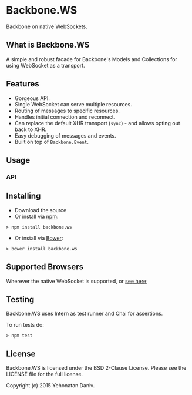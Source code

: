 Backbone.WS
===========

Backbone on native WebSockets.

## What is Backbone.WS

A simple and robust facade for Backbone's Models and Collections for using WebSocket as a transport.

## Features

* Gorgeous API.
* Single WebSocket can serve multiple resources.
* Routing of messages to specific resources.
* Handles initial connection and reconnect.
* Can replace the default XHR transport (`sync`) - and allows opting out back to XHR.
* Easy debugging of messages and events.
* Built on top of `Backbone.Event`.

## Usage

### API

## Installing

* Download the source
* Or install via [npm](https://www.npmjs.com/):

```
> npm install backbone.ws
```

* Or install via [Bower](http://bower.io/):

```
> bower install backbone.ws
```

## Supported Browsers

Wherever the native WebSocket is supported, or [see here](http://caniuse.com/#feat=websockets); 

## Testing

Backbone.WS uses Intern as test runner and Chai for assertions.

To run tests do:

```
> npm test
```

## License

Backbone.WS is licensed under the BSD 2-Clause License. Please see the LICENSE file for the full license.

Copyright (c) 2015 Yehonatan Daniv.
